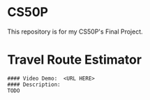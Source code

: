 # CS50P
This repository is for my CS50P's Final Project.

# Travel Route Estimator
    #### Video Demo:  <URL HERE>
    #### Description:
    TODO